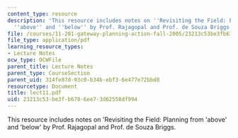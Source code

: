 ```yaml
---
content_type: resource
description: 'This resource includes notes on ''Revisiting the Field: Planning from
  ''above'' and ''below'' by Prof. Rajagopal and Prof. de Souza Briggs.'
file: /courses/11-201-gateway-planning-action-fall-2005/23213c53be3fb6706ee73d62558df994_lect11.pdf
file_type: application/pdf
learning_resource_types:
- Lecture Notes
ocw_type: OCWFile
parent_title: Lecture Notes
parent_type: CourseSection
parent_uid: 314fe87d-93c0-b34b-ebf3-6e477e72bbd8
resourcetype: Document
title: lect11.pdf
uid: 23213c53-be3f-b670-6ee7-3d62558df994
---
```

This resource includes notes on 'Revisiting the Field: Planning from 'above' and 'below' by Prof. Rajagopal and Prof. de Souza Briggs.

